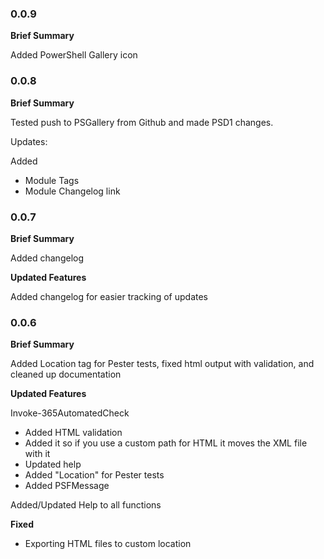 ### 0.0.9

**Brief Summary**

Added PowerShell Gallery icon

### 0.0.8

**Brief Summary**

Tested push to PSGallery from Github and made PSD1 changes.

Updates:

Added

* Module Tags
* Module Changelog link

### 0.0.7

**Brief Summary**

Added changelog

**Updated Features**

Added changelog for easier tracking of updates

### 0.0.6

**Brief Summary**

Added Location tag for Pester tests, fixed html output with validation, and cleaned up documentation

**Updated Features**

Invoke-365AutomatedCheck

* Added HTML validation
* Added it so if you use a custom path for HTML it moves the XML file with it
* Updated help
* Added "Location" for Pester tests
* Added PSFMessage

Added/Updated Help to all functions

**Fixed**

* Exporting HTML files to custom location
